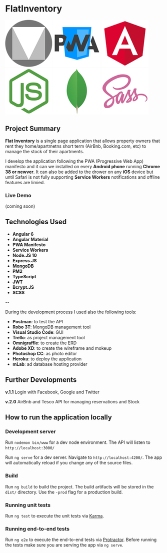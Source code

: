 # FlatInventory

![material design logo](./assets/material-logo.png)
![pwa logo](./assets/pwa-logo.png)
![angular logo](./assets/angular-logo.png)
![node js logo](./assets/node-logo.png)
![mongodb logo](./assets/mongo-logo.png)
![sass logo](./assets/sass-logo.png)

## Project Summary

**Flat Inventory** is a single page application that allows property owners that rent they home/apartmetns short term (AirBnb, Booking.com, etc) to manage the stock of their apartments.

I develop the application following the PWA (Progressive Web App) manifesto and it can we installed on every **Android phone** running **Chrome 38 or newver**.
It can also be added to the drower on any **iOS** device but until Safari is not fully supporting **Service Workers** notifications and offline features are limied.

### Live Demo

(coming soon)

## Technologies Used

- **Angular 6**
- **Angular Material**
- **PWA Manifesto**
- **Service Workers**
- **Node.JS 10**
- **Express.JS**
- **MongoDB**
- **PM2**
- **TypeScript**
- **JWT**
- **Bcrypt.JS**
- **SCSS**

--

During the development process I used also the following tools:

- **Postman**: to test the API
- **Robo 3T**: MongoDB management tool
- **Visual Studio Code**: GUI
- **Trello**: as project management tool
- **Omnigraffle**: to create the ERD
- **Adobe XD**: to create the wireframe and mokeup
- **Photoshop CC**: as photo editor
- **Heroku**: to deploy the application
- **mLab**: ad database hosting provider

## Further Developments

**v.1.1**
Login with Facebook, Google and Twitter

**v.2.0**
AirBnb and Tesco API for managing reservations and Stock

## How to run the application locally

### Development server

Run `nodemon bin/www` for a dev node environment. The API will listen to `http://localhost:3000/`

Run `ng serve` for a dev server. Navigate to `http://localhost:4200/`. The app will automatically reload if you change any of the source files.

### Build

Run `ng build` to build the project. The build artifacts will be stored in the `dist/` directory. Use the `-prod` flag for a production build.

### Running unit tests

Run `ng test` to execute the unit tests via [Karma](https://karma-runner.github.io).

### Running end-to-end tests

Run `ng e2e` to execute the end-to-end tests via [Protractor](http://www.protractortest.org/).
Before running the tests make sure you are serving the app via `ng serve`.